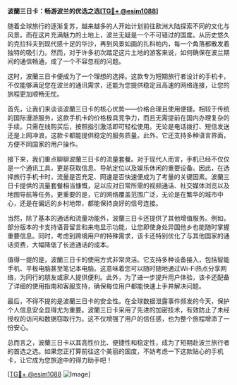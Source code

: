 **波蘭三日卡：畅游波兰的优选之选[[TG💪+ @esim1088](https://t.me/s/esim1088)]**

随着全球旅行的逐渐复苏，越来越多的人开始计划前往欧洲大陆探索不同的文化与风景。而在这片充满魅力的土地上，波兰无疑是一个不可错过的国度。从历史悠久的克拉科夫到现代感十足的华沙，再到风景如画的扎科帕内，每一个角落都散发着独特的吸引力。然而，对于许多初次踏足这片土地的游客来说，如何确保在波兰期间的通信畅通，成了一个不容忽视的问题。

这时，波蘭三日卡便成为了一个理想的选择。这款专为短期旅行者设计的手机卡，不仅能够满足您在波兰的通讯需求，还能为您提供稳定且高速的网络连接，让您的旅程更加顺畅无忧。

首先，让我们来谈谈波蘭三日卡的核心优势——价格合理且使用便捷。相较于传统的国际漫游服务，这款手机卡的价格极具竞争力，而且无需提前在国内办理复杂的手续。只需在线购买后，按照指引激活即可轻松使用。无论是电话拨打、短信发送还是上网冲浪，这款卡都能提供稳定的服务质量。此外，它还支持多种语言界面，方便不同国家的用户操作。

接下来，我们重点聊聊波蘭三日卡的流量套餐。对于现代人而言，手机已经不仅仅是一个通讯工具，更是获取信息、导航定位以及娱乐休闲的重要设备。因此，在选择旅行手机卡时，流量是否充足、网速是否快速便成为了考量的关键因素。波蘭三日卡提供的流量套餐相当慷慨，足以应对日常所需的视频通话、社交媒体浏览以及地图导航等任务。更重要的是，它的网络覆盖范围广泛，无论是在繁华的城市中心，还是在偏远的乡村地带，都能保持良好的信号连接。

当然，除了基本的通话和流量功能外，波蘭三日卡还提供了其他增值服务。例如，部分版本的卡支持语音留言和来电显示功能，让您即使身处异国他乡也能随时掌握重要信息。同时，考虑到跨境用户的特殊需求，该卡还特别优化了与其他国家的通话资费，大幅降低了长途通话的成本。

值得一提的是，波蘭三日卡的使用方式非常灵活。它支持多种设备接入，包括智能手机、平板电脑甚至笔记本电脑。这意味着您可以随时随地通过Wi-Fi热点分享网络，为同行的朋友或家人提供便利。此外，为了进一步提升用户体验，该卡还配备了详细的使用指南和客服支持，确保每位用户都能快速上手并解决问题。

最后，不得不提的是波蘭三日卡的安全性。在全球数据泄露事件频发的今天，保护个人信息安全显得尤为重要。波蘭三日卡采用了先进的加密技术，有效防止了未经授权的访问和数据窃取行为。这不仅增强了用户的信任感，也为整个旅程增添了一份安心。

总而言之，波蘭三日卡以其高性价比、便捷性和稳定性，成为了短期赴波兰旅行者的首选之选。如果您正打算前往这个美丽的国度，不妨考虑一下这款贴心的手机卡，让它成为您旅途中的得力助手吧！

[[TG💪+ @esim1088](https://t.me/s/esim1088) ![Image](https://i.postimg.cc/4NQfJmqS/Snipaste-2025-05-13-00-14-12.png)]